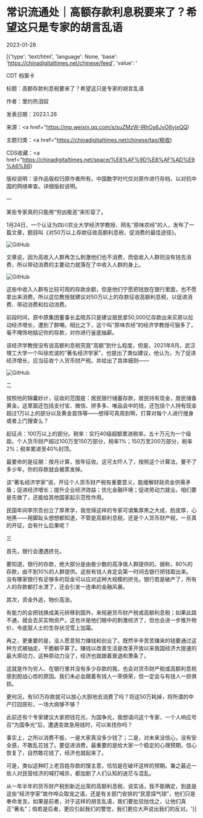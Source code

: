 # 常识流通处｜高额存款利息税要来了？希望这只是专家的胡言乱语

2023-01-28

[{'type': 'text/html', 'language': None, 'base': 'https://chinadigitaltimes.net/chinese/feed', 'value': '

CDT 档案卡

标题：高额存款利息税要来了？希望这只是专家的胡言乱语

作者：里约热泪奴

发表日期：2023.1.26

来源：<a href="https://mp.weixin.qq.com/s/suZMzW-IRhOs6JvO6vjxQQ)

主题归类：<a href="https://chinadigitaltimes.net/chinese/tag/税收)

CDS收藏：<a href="https://chinadigitaltimes.net/space/%E8%AF%9D%E8%AF%AD%E9%A6%86)

版权说明：该作品版权归原作者所有。中国数字时代仅对原作进行存档，以对抗中国的网络审查。详细版权说明。





一

某些专家真的只能用“穷凶极恶”来形容了。

1月24日，一个认证为四川农业大学经济学教授、网名“原味农经”的人，发布了一篇文章，题目叫《对50万以上存款征收高额利息税，促消费的最佳途径》。

![GitHub](https://chinadigitaltimes.net/chinese/files/2023/01/post-692392-63d468aff34a6.)

文章说，因为高收入人群再怎么刺激他们也不消费，而低收入人群则没有钱去消费，所以带动消费的主要动力就落在了中收入人群的身上。

![GitHub](https://chinadigitaltimes.net/chinese/files/2023/01/post-692392-63d468b011f82.)

这些中收入人群有比较可观的存款余额，但是他们宁愿把钱放在银行里面，也不愿拿出来消费。所以这位教授就建议对50万以上的存款征收高额利息税，以促进消费、带动消费和拉动消费。

前段时间，原中原集团董事长孟晓苏只是建议居民拿50,000亿存款出来买房以拉动经济增长，遭到了群嘲。相比之下，这个叫“原味农经”的经济学教授可狠多了，毫不掩饰地掂记你的存款，对你进行釜底抽薪。

该经济学教授没有说高额利息税究竟“高额”到什么程度，但是，2021年8月，武汉理工大学一个叫徐宏波的“著名经济学家”，也提出了类似建议，他认为，为了促进经济增长，应当征收个人货币财产税。并给出了具体细则——

![GitHub](https://chinadigitaltimes.net/chinese/files/2023/01/post-692392-63d468b020388.)

二

按照他的锦囊妙计，征收的范围是：居民银行储蓄存款，居民持有现金，居民储备黄金。这里面还包括支付宝、微信、拼多多、唯品会中的钱，还包括个人持有现金超过1万以上的部分以及黄金首饰等——想得可真周到啊，打算对每个人进行搜身或者上门搜查么？

起征点：100万以上的部分。税率：实行40级超额累进税率。五十万元为一个级距。个人货币财产超过100万至150万部分，税率1%；150万至200万部分，税率2%；税率累进至40%封顶。

最要命的是征期：按月计算，按年征收。这可太吓人了，按照这个计算法，要不了多少年，你的存款就会被蒸发掉。

该“著名经济学家”说，开征个人货币财产税有重要意义，能缓解财政资金供需矛盾；促进经济增长；提升企业经济效益；优化金融环境；促进劳动力就业。咱们要是先做了，还能给其他国家起示范性作用。

民国年间李宗吾创立了厚黑学，我觉得这样的专家可谓集厚黑之大成，脸皮厚，心地黑——用脚趾头想想都知道，不管是高额利息税，还是个人货币财产税，一旦真的开征，会有什么后果呢？

三

首先，银行会遭遇挤兑。

要知道，银行的存款，绝大部分是由极少数的高净值人群提供的。据称，80%的存款，由不到10%的人群提供。这些有钱人肯定会第一时间去银行把钱取出来。没有哪家银行有足够多的现金可以应对这种大规模的挤兑。银行若是破产了，所有人的存款都打水漂了，还会引发一连串的金融风暴。

其次，资金外逃，物价高涨。

有能力的会把钱换成美元转移到国外，来规避货币财产税或高额利息税；如果此路不通，就会去买实物资产。这也许是他们眼中的刺激经济了，但也会进一步推升物价，令底层人士的生存状况雪上加霜。

再之，更重要的是，没人愿意努力赚钱和创业了。既然辛辛苦苦赚来的钱要通过这种方式被抽走，干脆躺平算了。赚钱以改善生活是改革开放以来我国经济大提速的最大原动力，这种原动力没了，经济也就跟着衰退和萧条了。

这就是作为穷人、在银行里并没有多少存款的我，也会对货币财产税或高额利息税感到胆战心惊的原因。我们未必会跟着有钱人一荣俱荣，但一定会与有钱人一损俱损。

更何况，有50万存款就可以放心大胆地去消费了吗？将这50万耗掉，将所谓的中产打回原形，一场大病够不够？

此前还有个专家建议大家把钱花光、为国争光，我想请问这个专家，一个人响应号召“为国争光”后，遭遇变故急用钱时，可以来找你吗？

事实上，之所以消费不振，一是大家真没多少钱了；二是，对未来没信心，没有安全感，不敢乱花钱了。要促进消费，最重要的是给大家一个稳定的心理预期，信心恢复了，自然敢花钱了，经济也就起来了。

可是，类似这种盯上老百姓存款的馊主意，恰恰是在破坏这样的预期。兼之最近一些人对民营经济的喊打喊杀，都加剧了人们认知的迷茫与混乱。

从一年半年的货币财产税到新近出笼的高额利息税，说实话，我不能确定，到底是这些“经济学家”故作哗众取宠之语，还是有关部门安排的“民意探气球”，他们只是奉命发言。如果是前者，对于这样的胡言乱语，我们要批驳挞伐之，让他们真正“著名”；倘若是后者，更应引起我们的警觉，我们更应大声说出我们的反对。'}]